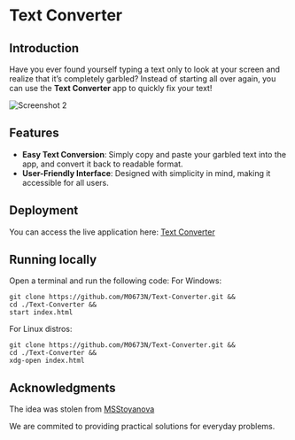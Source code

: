 # Text Converter

## Introduction

Have you ever found yourself typing a text only to look at your screen and realize that it’s completely garbled?
Instead of starting all over again, you can use the **Text Converter** app to quickly fix your text!

![Screenshot 2](https://github.com/user-attachments/assets/2747fe91-906a-437e-9759-f487db03dfdc)

## Features

- **Easy Text Conversion**: Simply copy and paste your garbled text into the app, and convert it back to readable format.
- **User-Friendly Interface**: Designed with simplicity in mind, making it accessible for all users.

## Deployment

You can access the live application here: [Text Converter](https://m0673n-text-converter.onrender.com/)

## Running locally

Open a terminal and run the following code:
For Windows:
```
git clone https://github.com/M0673N/Text-Converter.git &&
cd ./Text-Converter &&
start index.html
```
For Linux distros:
```
git clone https://github.com/M0673N/Text-Converter.git &&
cd ./Text-Converter &&
xdg-open index.html
```

## Acknowledgments

The idea was stolen from [MSStoyanova](https://github.com/MSStoyanova)

We are commited to providing practical solutions for everyday problems.